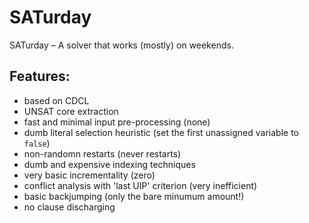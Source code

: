 # SATurday
SATurday – A solver that works (mostly) on weekends.

## Features:

- based on CDCL
- UNSAT core extraction
- fast and minimal input pre-processing (none)
- dumb literal selection heuristic (set the first unassigned variable to `false`)
- non-randomn restarts (never restarts)
- dumb and expensive indexing techniques
- very basic incrementality (zero)
- conflict analysis with 'last UIP' criterion (very inefficient)
- basic backjumping (only the bare minumum amount!)
- no clause discharging
